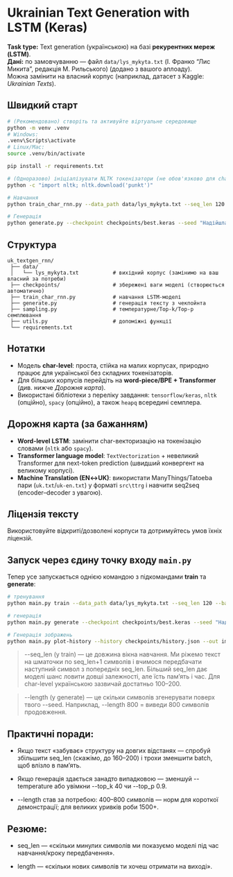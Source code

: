 # Ukrainian Text Generation with LSTM (Keras)

**Task type:** Text generation (українською) на базі **рекурентних мереж (LSTM)**.  
**Дані:** по замовчуванню — файл `data/lys_mykyta.txt` (І. Франко “Лис Микита”, редакція М. Рильського) (додано з вашого аплоаду).  
Можна замінити на власний корпус (наприклад, датасет з Kaggle: *Ukrainian Texts*).

## Швидкий старт

```bash
# (Рекомендовано) створіть та активуйте віртуальне середовище
python -m venv .venv
# Windows:
.venv\Scripts\activate
# Linux/Mac:
source .venv/bin/activate

pip install -r requirements.txt

# (Одноразово) ініціалізувати NLTK токенізатори (не обов'язково для char-level)
python -c "import nltk; nltk.download('punkt')"

# Навчання
python train_char_rnn.py --data_path data/lys_mykyta.txt --seq_len 120 --batch 128 --epochs 20

# Генерація
python generate.py --checkpoint checkpoints/best.keras --seed "Надійшла весна" --length 800 --temperature 0.8
```

## Структура
```
uk_textgen_rnn/
 ├── data/
 │   └── lys_mykyta.txt           # вихідний корпус (замінимо на ваш власний за потреби)
 ├── checkpoints/                 # збережені ваги моделі (створюється автоматично)
 ├── train_char_rnn.py            # навчання LSTM-моделі
 ├── generate.py                  # генерація тексту з чекпойнта
 ├── sampling.py                  # температурне/Top-k/Top-p семплювання
 ├── utils.py                     # допоміжні функції
 └── requirements.txt
```

## Нотатки
- Модель **char-level**: проста, стійка на малих корпусах, природно працює для української без складних токенізаторів.
- Для більших корпусів перейдіть на **word-piece/BPE + Transformer** (див. нижче *Дорожня карта*).
- Використані бібліотеки з переліку завдання: `tensorflow/keras`, `nltk` (опційно), `spacy` (опційно), а також `heapq` всередині семплера.

## Дорожня карта (за бажанням)
- **Word-level LSTM**: замінити char-векторизацію на токенізацію словами (`nltk` або `spacy`).
- **Transformer language model**: `TextVectorization` + невеликий Transformer для next-token prediction (швидший конвергент на великому корпусі).
- **Machine Translation (EN↔UK)**: використати ManyThings/Tatoeba пари (`uk.txt`/`uk-en.txt`) у форматі `src\ttrg` і навчити seq2seq (encoder–decoder з увагою).

## Ліцензія тексту
Використовуйте відкриті/дозволені корпуси та дотримуйтесь умов їхніх ліцензій.

## Запуск через єдину точку входу `main.py`

Тепер усе запускається однією командою з підкомандами **train** та **generate**:

```bash
# тренування
python main.py train --data_path data/lys_mykyta.txt --seq_len 120 --batch 128 --epochs 20

# генерація
python main.py generate --checkpoint checkpoints/best.keras --seed "Надійшла весна" --length 800 --temperature 0.8

# Генерація зображень
python main.py plot-history --history checkpoints/history.json --out img/training_curves.png

```

> --seq_len (у train) — це довжина вікна навчання. Ми ріжемо текст на шматочки по seq_len+1 символів і вчимося передбачати наступний символ з попередніх seq_len. Більший seq_len дає моделі шанс ловити довші залежності, але їсть пам’ять і час. Для char-level українською зазвичай достатньо 100–200.

> --length (у generate) — це скільки символів згенерувати поверх твого --seed. Наприклад, --length 800 = виведи 800 символів продовження.

## Практичні поради:

- Якщо текст «забуває» структуру на довгих відстанях — спробуй збільшити seq_len (скажімо, до 160–200) і трохи зменшити batch, щоб влізло в пам’ять.

- Якщо генерація здається занадто випадковою — зменшуй --temperature або увімкни --top_k 40 чи --top_p 0.9.

- --length став за потребою: 400–800 символів — норм для короткої демонстрації; для великих уривків роби 1500+.

## Резюме:

- seq_len — «скільки минулих символів ми показуємо моделі під час навчання/кроку передбачення».

- length — «скільки нових символів ти хочеш отримати на виході».
